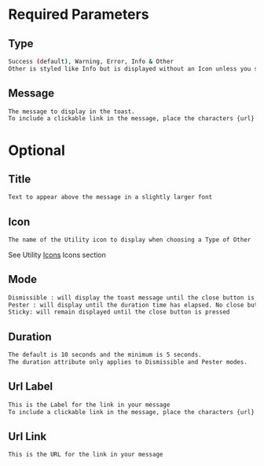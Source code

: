 # Required Parameters
## Type 
```bash
Success (default), Warning, Error, Info & Other
Other is styled like Info but is displayed without an Icon unless you specify a custom icon to use.
```
## Message 
```bash
The message to display in the toast.
To include a clickable link in the message, place the characters {url} in your message and provide values for the URL Link and URL Label parameters.
```
# Optional
## Title
```bash
Text to appear above the message in a slightly larger font
```
## Icon
```bash
The name of the Utility icon to display when choosing a Type of Other
```
See Utility [Icons](https://www.lightningdesignsystem.com/icons/) Icons section

## Mode 
```bash
Dismissible : will display the toast message until the close button is clicked or the duration time has elapsed.
Pester : will display until the duration time has elapsed. No close button will be available.
Sticky: will remain displayed until the close button is pressed
```
## Duration
```bash
The default is 10 seconds and the minimum is 5 seconds.
The duration attribute only applies to Dismissible and Pester modes.
```
## Url Label
```bash
This is the Label for the link in your message
To include a clickable link in the message, place the characters {url} in your message. At run-time the message will be updated to replace {url} with the value of your URL Label parameter and it will link to the address you specified in the URL Link parameter.
```
## Url Link
```bash
This is the URL for the link in your message
```
